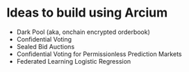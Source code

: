 # Ideas to build using Arcium


- Dark Pool (aka, onchain encrypted orderbook)
- Confidential Voting
- Sealed Bid Auctions
- Confidential Voting for Permissionless Prediction Markets
- Federated Learning Logistic Regression
